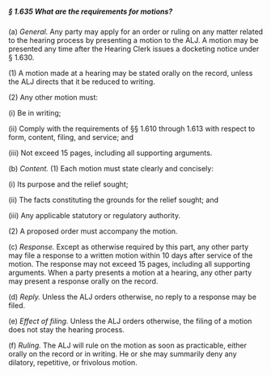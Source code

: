 ##### § 1.635 What are the requirements for motions? #####

(a) *General.* Any party may apply for an order or ruling on any matter related to the hearing process by presenting a motion to the ALJ. A motion may be presented any time after the Hearing Clerk issues a docketing notice under § 1.630.

(1) A motion made at a hearing may be stated orally on the record, unless the ALJ directs that it be reduced to writing.

(2) Any other motion must:

(i) Be in writing;

(ii) Comply with the requirements of §§ 1.610 through 1.613 with respect to form, content, filing, and service; and

(iii) Not exceed 15 pages, including all supporting arguments.

(b) *Content.* (1) Each motion must state clearly and concisely:

(i) Its purpose and the relief sought;

(ii) The facts constituting the grounds for the relief sought; and

(iii) Any applicable statutory or regulatory authority.

(2) A proposed order must accompany the motion.

(c) *Response.* Except as otherwise required by this part, any other party may file a response to a written motion within 10 days after service of the motion. The response may not exceed 15 pages, including all supporting arguments. When a party presents a motion at a hearing, any other party may present a response orally on the record.

(d) *Reply.* Unless the ALJ orders otherwise, no reply to a response may be filed.

(e) *Effect of filing.* Unless the ALJ orders otherwise, the filing of a motion does not stay the hearing process.

(f) *Ruling.* The ALJ will rule on the motion as soon as practicable, either orally on the record or in writing. He or she may summarily deny any dilatory, repetitive, or frivolous motion.
